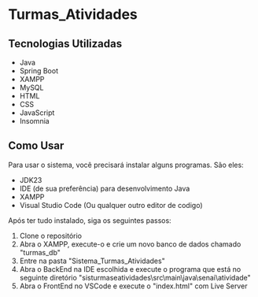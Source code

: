 # Turmas_Atividades

<h2>Tecnologias Utilizadas</h2>
<ul>
    <li>Java</li>
    <li>Spring Boot</li>
    <li>XAMPP</li>
    <li>MySQL</li>
    <li>HTML</li>
    <li>CSS</li>
    <li>JavaScript</li>
    <li>Insomnia</li>
</ul>

<h2>Como Usar</h2>
<p>Para usar o sistema, você precisará instalar alguns programas. São eles:</p>
<ul>
    <li>JDK23</li>
    <li>IDE (de sua preferência) para desenvolvimento Java</li>
    <li>XAMPP</li>
    <li>Visual Studio Code (Ou qualquer outro editor de codigo)</li>
</ul>

<p>Após ter tudo instalado, siga os seguintes passos:</p>
<ol>
<li>Clone o repositório</li>
<li>Abra o XAMPP, execute-o e crie um novo banco de dados chamado "turmas_db"</li>
<li>Entre na pasta "Sistema_Turmas_Atividades"</li>
<li>Abra o BackEnd na IDE escolhida e execute o programa que está no seguinte diretório "sisturmaseatividades\src\main\java\senai\atividade"</li>
<li>Abra o FrontEnd no VSCode e execute o "index.html" com Live Server</li>
</ol>